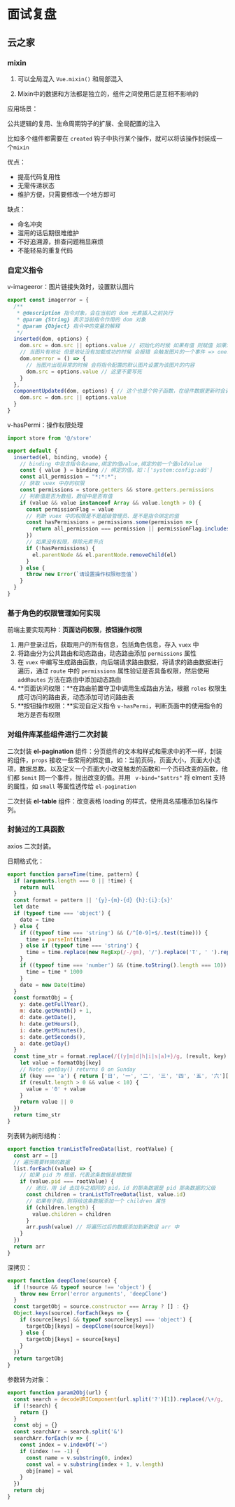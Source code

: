 # 面试复盘

## 云之家

### mixin

1. 可以全局混入 `Vue.mixin()` 和局部混入

2. Mixin中的数据和方法都是独立的，组件之间使用后是互相不影响的

应用场景：

公共逻辑的复用、生命周期钩子的扩展、全局配置的注入 

比如多个组件都需要在 `created` 钩子中执行某个操作，就可以将该操作封装成一个`mixin`

优点：

- 提高代码复用性
- 无需传递状态
- 维护方便，只需要修改一个地方即可

缺点：

- 命名冲突
- 滥用的话后期很难维护
- 不好追溯源，排查问题稍显麻烦
- 不能轻易的重复代码

### 自定义指令

v-imageeror：图片链接失效时，设置默认图片

```js
export const imagerror = {
  /**
   * @description 指令对象，会在当前的 dom 元素插入之前执行
   * @param {String} 表示当前指令作用的 dom 对象
   * @param {Object} 指令中的变量的解释
   */
  inserted(dom, options) {
    dom.src = dom.src || options.value // 初始化的时候 如果有值 则赋值 如果没值 则需要进行默认值赋值
    // 当图片有地址 但是地址没有加载成功的时候 会报错 会触发图片的一个事件 => onerror
    dom.onerror = () => {
      // 当图片出现异常的时候 会将指令配置的默认图片设置为该图片的内容
      dom.src = options.value // 这里不要写死
    }
  },
  componentUpdated(dom, options) { // 这个也是个钩子函数，在组件数据更新时会调用
    dom.src = dom.src || options.value
  }
}
```

v-hasPermi：操作权限处理

```js
import store from '@/store'

export default {
  inserted(el, binding, vnode) {
    // binding 中包含指令名name,绑定的值value,绑定的前一个值oldValue
    const { value } = binding // 绑定的值，如：['system:config:add']
    const all_permission = "*:*:*";
    // 获取 vuex 中存的权限
    const permissions = store.getters && store.getters.permissions
    // 判断值是否为数组，数组中是否有值
    if (value && value instanceof Array && value.length > 0) {
      const permissionFlag = value
	  // 判断 vuex 中的权限是不是超级管理员、是不是指令绑定的值
      const hasPermissions = permissions.some(permission => {
        return all_permission === permission || permissionFlag.includes(permission)
      })
      // 如果没有权限，移除元素节点
      if (!hasPermissions) {
        el.parentNode && el.parentNode.removeChild(el)
      }
    } else {
      throw new Error(`请设置操作权限标签值`)
    }
  }
}
```

### 基于角色的权限管理如何实现

前端主要实现两种：**页面访问权限**，**按钮操作权限**

1. 用户登录过后，获取用户的所有信息，包括角色信息，存入 `vuex` 中
2. 将路由分为公共路由和动态路由，动态路由添加 `permissions` 属性
3. 在 `vuex` 中编写生成路由函数，向后端请求路由数据，将请求的路由数据进行遍历，通过 `route` 中的 `permissions`  属性验证是否具备权限，然后使用 `addRoutes` 方法在路由中添加动态路由
4. **页面访问权限：**在路由前置守卫中调用生成路由方法，根据 `roles` 权限生成可访问的路由表，动态添加可访问路由表
5. **按钮操作权限：**实现自定义指令 `v-hasPermi`，判断页面中的使用指令的地方是否有权限

### 对组件库某些组件进行二次封装

二次封装 **el-pagination** 组件：分页组件的文本和样式和需求中的不一样，封装的组件，`props` 接收一些常用的绑定值，如：当前页码，页面大小，页面大小选项，数据总数。以及定义一个页面大小改变触发的函数和一个页码改变的函数，他们都 `$emit` 同一个事件，抛出改变的值。并用 ` v-bind="$attrs"` 将 elment 支持的属性，如 `small` 等属性透传给 `el-pagination`

二次封装 **el-table** 组件：改变表格 loading 的样式，使用具名插槽添加名操作列。

### 封装过的工具函数

axios 二次封装。

日期格式化：

```js
export function parseTime(time, pattern) {
  if (arguments.length === 0 || !time) {
    return null
  }
  const format = pattern || '{y}-{m}-{d} {h}:{i}:{s}'
  let date
  if (typeof time === 'object') {
    date = time
  } else {
    if ((typeof time === 'string') && (/^[0-9]+$/.test(time))) {
      time = parseInt(time)
    } else if (typeof time === 'string') {
      time = time.replace(new RegExp(/-/gm), '/').replace('T', ' ').replace(new RegExp(/\.[\d]{3}/gm), '');
    }
    if ((typeof time === 'number') && (time.toString().length === 10)) {
      time = time * 1000
    }
    date = new Date(time)
  }
  const formatObj = {
    y: date.getFullYear(),
    m: date.getMonth() + 1,
    d: date.getDate(),
    h: date.getHours(),
    i: date.getMinutes(),
    s: date.getSeconds(),
    a: date.getDay()
  }
  const time_str = format.replace(/{(y|m|d|h|i|s|a)+}/g, (result, key) => {
    let value = formatObj[key]
    // Note: getDay() returns 0 on Sunday
    if (key === 'a') { return ['日', '一', '二', '三', '四', '五', '六'][value] }
    if (result.length > 0 && value < 10) {
      value = '0' + value
    }
    return value || 0
  })
  return time_str
}
```

列表转为树形结构：

```js
export function tranListToTreeData(list, rootValue) {
  const arr = []
  // 遍历需要转换的数据
  list.forEach((value) => {
    // 如果 pid 为 根值，代表这条数据是根数据
    if (value.pid === rootValue) {
      // 递归，用 id 去找与之相同的 pid，id 的那条数据是 pid 那条数据的父级
      const children = tranListToTreeData(list, value.id)
      // 如果有子级，则将给这条数据添加一个 children 属性
      if (children.length) {
        value.children = children
      }
      arr.push(value) // 将遍历过后的数据添加到新数组 arr 中
    }
  })
  return arr
}
```

深拷贝：

```js
export function deepClone(source) {
  if (!source && typeof source !== 'object') {
    throw new Error('error arguments', 'deepClone')
  }
  const targetObj = source.constructor === Array ? [] : {}
  Object.keys(source).forEach(keys => {
    if (source[keys] && typeof source[keys] === 'object') {
      targetObj[keys] = deepClone(source[keys])
    } else {
      targetObj[keys] = source[keys]
    }
  })
  return targetObj
}
```

参数转为对象：

```js
export function param2Obj(url) {
  const search = decodeURIComponent(url.split('?')[1]).replace(/\+/g, ' ')
  if (!search) {
    return {}
  }
  const obj = {}
  const searchArr = search.split('&')
  searchArr.forEach(v => {
    const index = v.indexOf('=')
    if (index !== -1) {
      const name = v.substring(0, index)
      const val = v.substring(index + 1, v.length)
      obj[name] = val
    }
  })
  return obj
}
```





